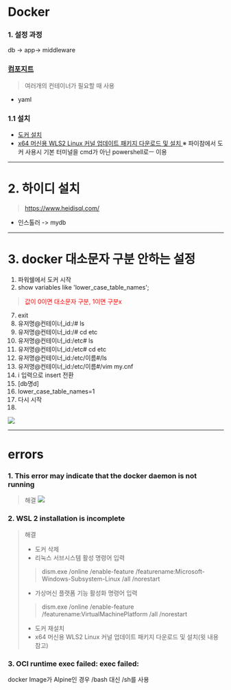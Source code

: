# Docker
### 1. 설정 과정   
db -> app-> middleware

### <a href="https://learn.microsoft.com/ko-kr/dotnet/architecture/microservices/multi-container-microservice-net-applications/multi-container-applications-docker-compose">컴포지트</a>
> 여러개의 컨테이너가 필요할 때 사용
- yaml
### 1.1 설치
- <a href="https://www.docker.com/products/docker-desktop/">도커 설치</a>
- <a href = "https://learn.microsoft.com/ko-kr/windows/wsl/install-manual#step-4---download-the-linux-kernel-update-package">x64 머신용 WLS2 Linux 커널 업데이트 패키지 다운로드 및 설치 </a>
※ 파이참에서 도커 사용시 기본 터미널을 cmd가 아닌 powershell로ㅡ 이용
---
# 2. 하이디 설치
> <a href>https://www.heidisql.com/
- 인스톨러 -> mydb
---

# 3. docker 대소문자 구분 안하는 설정
01. 파워쉘에서 도커 시작
6. show variables like 'lower_case_table_names';
> <a style = color:red>값이 0이면 대소문자 구분, 1이면 구분x</a>
07. exit
8. 유저명@컨테이너_id:/# ls
9. 유저명@컨테이너_id:/# cd etc
9. 유저명@컨테이너_id:/etc# ls
9. 유저명@컨테이너_id:/etc# cd etc
9. 유저명@컨테이너_id:/etc/이름#/ls
9. 유저명@컨테이너_id:/etc/이름#/vim my.cnf
10. i 입력으로 insert 전환
11. [db명d]
12. lower_case_table_names=1
07. 다시 시작
8. 
<img src="C:\Users\AIA\Desktop\잡\ls.png">


---
# errors
### 1. This error may indicate that the docker daemon is not running
> 해결 <img src="C:\Users\AIA\Downloads\de.png">

### 2. WSL 2 installation is incomplete
> 해결
> - 도커 삭제
> - 리눅스 서브시스템 활성 명령어 입력
> > dism.exe /online /enable-feature /featurename:Microsoft-Windows-Subsystem-Linux /all /norestart
>
> - 가상머신 플랫폼 기능 활성화 명령어 입력
> > dism.exe /online /enable-feature /featurename:VirtualMachinePlatform /all /norestart
>  
> - 도커 재설치
> - x64 머신용 WLS2 Linux 커널 업데이트 패키지 다운로드 및 설치(윗 내용 참고)
### 3. OCI runtime exec failed: exec failed:
 docker Image가 Alpine인 경우 /bash 대신 /sh를 사용


